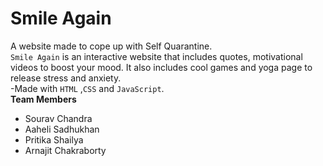 # Smile Again
A website made to cope up with Self Quarantine.</br>
`Smile Again` is an interactive website that includes quotes, motivational videos to boost your mood. It also includes cool games and yoga page to release stress and anxiety.
</br>
-Made with `HTML` ,`CSS` and `JavaScript`.</br>
**Team Members**
- Sourav Chandra
- Aaheli Sadhukhan
- Pritika Shailya
- Arnajit Chakraborty
